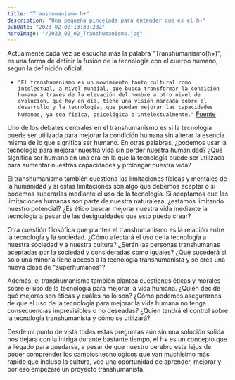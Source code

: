 ```yaml
---
title: "Transhumanismo h+"
description: "Una pequeña pincelada para entender que es el h+"
pubDate: "2023-02-02:13:30:23Z"
heroImage: "/2023_02_02_Transhumanismo.jpg"
---
```


Actualmente cada vez se escucha más la palabra "Transhumanismo(h+)", es una forma de definir la fusión de la tecnologia con el cuerpo humano, segun la definición oficial:
- `"El transhumanismo es un movimiento tanto cultural como intelectual, a nivel mundial, que busca transformar la condición humana a través de la elevación del hombre a otro nivel de evolución, que hoy en día, tiene una visión marcada sobre el desarrollo y la tecnología, que puedan mejorar las capacidades humanas, ya sea física, psicológica o intelectualmente."`
[Fuente](https://hermandadblanca.org/que-es-el-transhumanismo/#:~:text=El%20transhumanismo%20es%20un%20movimiento%20tanto%20cultural%20como,capacidades%20humanas,%20ya%20sea%20f%C3%ADsica,%20psicol%C3%B3gica%20o%20intelectualmente.#:~:text=El%20transhumanismo%20es%20un%20movimiento%20tanto%20cultural%20como,capacidades%20humanas%2C%20ya%20sea%20f%C3%ADsica%2C%20psicol%C3%B3gica%20o%20intelectualmente.)

Uno de los debates centrales en el transhumanismo es si la tecnología puede ser utilizada para mejorar la condición humana sin alterar la esencia misma de lo que significa ser humano. En otras palabras, ¿podemos usar la tecnología para mejorar nuestra vida sin perder nuestra humanidad? ¿Qué significa ser humano en una era en la que la tecnología puede ser utilizada para aumentar nuestras capacidades y prolongar nuestra vida?

El transhumanismo también cuestiona las limitaciones físicas y mentales de la humanidad y si estas limitaciones son algo que debemos aceptar o si podemos superarlas mediante el uso de la tecnología. Si aceptamos que las limitaciones humanas son parte de nuestra naturaleza, ¿estamos limitando nuestro potencial? ¿Es ético buscar mejorar nuestra vida mediante la tecnología a pesar de las desigualdades que esto pueda crear?

Otra cuestión filosófica que plantea el transhumanismo es la relación entre la tecnología y la sociedad. ¿Cómo afectará el uso de la tecnología a nuestra sociedad y a nuestra cultura? ¿Serán las personas transhumanas aceptadas por la sociedad y consideradas como iguales? ¿Qué sucederá si solo una minoría tiene acceso a la tecnología transhumanista y se crea una nueva clase de "superhumanos"?

Además, el transhumanismo también plantea cuestiones éticas y morales sobre el uso de la tecnología para mejorar la vida humana. ¿Quién decide qué mejoras son éticas y cuáles no lo son? ¿Cómo podemos asegurarnos de que el uso de la tecnología para mejorar la vida humana no tenga consecuencias imprevisibles o no deseadas? ¿Quién tendrá el control sobre la tecnología transhumanista y cómo se utilizará?

Desde mi punto de vista todas estas preguntas aún sin una solución solida nos dejara con la intriga durante bastante tiempo, el h+ es un concepto que a llegado para quedarse, a pesar de que nuestro cerebro este lejos de poder comprender los cambios tecnologicos que van muchisimo más rapido que incluso la cultura, veo una oportunidad de aprender, mejorar y por eso empezaré un proyecto transhumanista. 